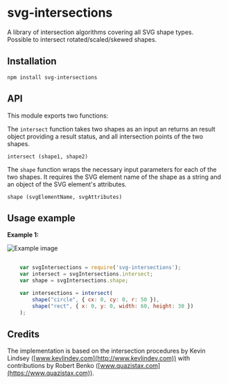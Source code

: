 svg-intersections
=================

A library of intersection algorithms covering all SVG shape types.  
Possible to intersect rotated/scaled/skewed shapes.


Installation
-------
    npm install svg-intersections



API
---

This module exports two functions: 

The `intersect` function takes two shapes as an input an returns an result 
object providing a result status, and all intersection points of the two shapes.

```intersect (shape1, shape2)```


The `shape` function wraps the necessary input parameters for each of 
the two shapes. It requires the SVG element name of the shape as a string 
and an object of the SVG element's attributes.

```shape (svgElementName, svgAttributes)```


Usage example
-------------

**Example 1:**

![Example image](./images/UsageExample1.png)

```javascript
    
    var svgIntersections = require('svg-intersections');
    var intersect = svgIntersections.intersect;
    var shape = svgIntersections.shape;

    var intersections = intersect(  
        shape("circle", { cx: 0, cy: 0, r: 50 }),
        shape("rect", { x: 0, y: 0, width: 60, height: 30 })  
    );

```


Credits
-------

The implementation is based on the intersection procedures by Kevin Lindsey 
([www.kevlindev.com](http://www.kevlindev.com)) with contributions by 
Robert Benko ([www.quazistax.com](https://www.quazistax.com)).

